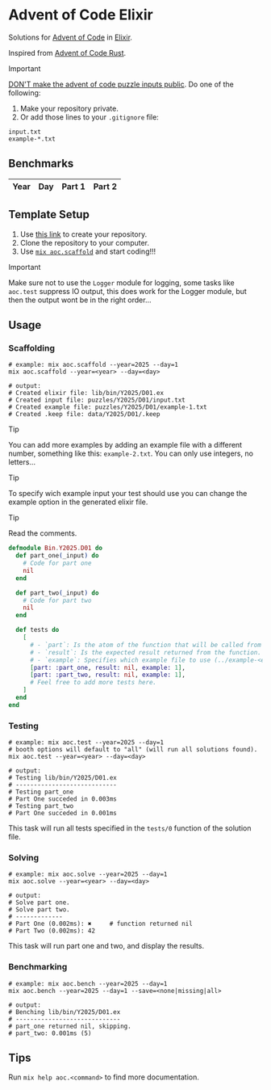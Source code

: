 # Advent of Code Elixir

Solutions for [Advent of Code](https://adventofcode.com/) in [Elixir](https://elixir-lang.org).

Inspired from [Advent of Code Rust](https://github.com/fspoettel/advent-of-code-rust).

> [!IMPORTANT]
> [DON'T make the advent of code puzzle inputs public](https://adventofcode.com/2024/about#:~:text=Can%20I%20copy,it%20something%20similar.). Do one of the following:
> 1. Make your repository private.
> 2. Or add those lines to your `.gitignore` file:
> ```shell
> input.txt
> example-*.txt
> ```

<!--- benchmarking table --->
## Benchmarks

| Year | Day | Part 1 | Part 2 |
| :---: | :---: | :---: | :---: |
<!--- benchmarking table --->

## Template Setup

1. Use [this link](https://github.com/bnsdlr/adventofcode-elixir/generate) to create your repository.
2. Clone the repository to your computer.
3. Use [`mix aoc.scaffold`](https://github.com/bnsdlr/adventofcode-elixir?tab=readme-ov-file#scaffolding) and start coding!!!

> [!IMPORTANT] 
> Make sure not to use the `Logger` module for logging, some tasks like `aoc.test` suppress IO output, this does work for the Logger module, but then the output wont be in the right order...

## Usage

### Scaffolding

```shell
# example: mix aoc.scaffold --year=2025 --day=1
mix aoc.scaffold --year=<year> --day=<day>

# output:
# Created elixir file: lib/bin/Y2025/D01.ex
# Created input file: puzzles/Y2025/D01/input.txt
# Created example file: puzzles/Y2025/D01/example-1.txt
# Created .keep file: data/Y2025/D01/.keep
```

> [!TIP]
> You can add more examples by adding an example file with a different number, something like this: `example-2.txt`.
> You can only use integers, no letters...

> [!TIP]
> To specify wich example input your test should use you can change the example option in the generated elixir file.

> [!TIP]
> Read the comments.

```elixir
defmodule Bin.Y2025.D01 do
  def part_one(_input) do
    # Code for part one
    nil
  end

  def part_two(_input) do
    # Code for part two
    nil
  end

  def tests do
    [
      # - `part`: Is the atom of the function that will be called from the test.
      # - `result`: Is the expected result returned from the function.
      # - `example`: Specifies which example file to use (../example-<example>.txt).
      [part: :part_one, result: nil, example: 1],
      [part: :part_two, result: nil, example: 1],
      # Feel free to add more tests here.
    ]
  end
end
```

### Testing

```shell
# example: mix aoc.test --year=2025 --day=1
# booth options will default to "all" (will run all solutions found).
mix aoc.test --year=<year> --day=<day>

# output:
# Testing lib/bin/Y2025/D01.ex
# ----------------------------
# Testing part_one
# Part One succeded in 0.003ms
# Testing part_two
# Part One succeded in 0.001ms
```

This task will run all tests specified in the `tests/0` function of the solution file.

### Solving

```shell
# example: mix aoc.solve --year=2025 --day=1
mix aoc.solve --year=<year> --day=<day>

# output:
# Solve part one.
# Solve part two.
# -------------
# Part One (0.002ms): ✖     # function returned nil
# Part Two (0.002ms): 42
```

This task will run part one and two, and display the results. 

### Benchmarking

```shell
# example: mix aoc.bench --year=2025 --day=1
mix aoc.bench --year=2025 --day=1 --save=<none|missing|all>

# output:
# Benching lib/bin/Y2025/D01.ex
# -----------------------------
# part_one returned nil, skipping.
# part_two: 0.001ms (5)
```

## Tips

Run `mix help aoc.<command>` to find more documentation.
